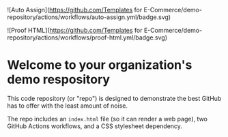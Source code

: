 ![Auto Assign](https://github.com/Templates for E-Commerce/demo-repository/actions/workflows/auto-assign.yml/badge.svg)

![Proof HTML](https://github.com/Templates for E-Commerce/demo-repository/actions/workflows/proof-html.yml/badge.svg)

# Welcome to your organization's demo respository
This code repository (or "repo") is designed to demonstrate the best GitHub has to offer with the least amount of noise.

The repo includes an `index.html` file (so it can render a web page), two GitHub Actions workflows, and a CSS stylesheet dependency.
